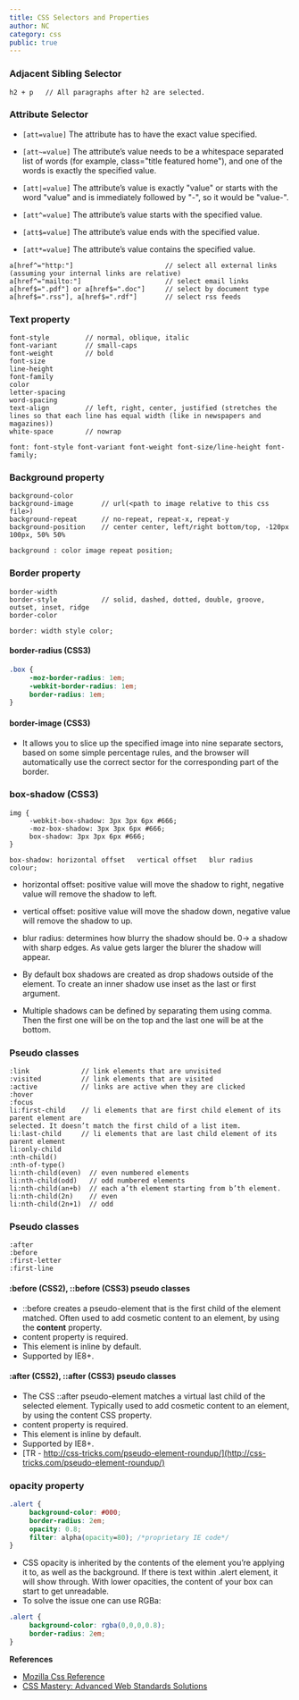 ```yaml
---
title: CSS Selectors and Properties
author: NC
category: css
public: true
---
```


### Adjacent Sibling Selector

```
h2 + p   // All paragraphs after h2 are selected.
```

### Attribute Selector

+ `[att=value]`
The attribute has to have the exact value specified.

+ `[att~=value]`
The attribute’s value needs to be a whitespace separated list of words (for example, class="title featured home"), and one of the words is exactly the specified value.

+ `[att|=value]`
The attribute’s value is exactly "value" or starts with the word "value" and is immediately followed by "-", so it would be "value-".

+ `[att^=value]`
The attribute’s value starts with the specified value.

+ `[att$=value]`
The attribute’s value ends with the specified value.

+ `[att*=value]`
The attribute’s value contains the specified value.

```
a[href^="http:"]                       // select all external links (assuming your internal links are relative)
a[href^="mailto:"]                     // select email links
a[href$=".pdf"] or a[href$=".doc"]     // select by document type
a[href$=".rss"], a[href$=".rdf"]       // select rss feeds
```

### Text property

```
font-style         // normal, oblique, italic
font-variant       // small-caps
font-weight        // bold
font-size
line-height
font-family
color
letter-spacing
word-spacing
text-align         // left, right, center, justified (stretches the lines so that each line has equal width (like in newspapers and magazines))
white-space        // nowrap

font: font-style font-variant font-weight font-size/line-height font-family;
```

### Background property

```
background-color
background-image       // url(<path to image relative to this css file>)
background-repeat      // no-repeat, repeat-x, repeat-y
background-position    // center center, left/right bottom/top, -120px 100px, 50% 50%

background : color image repeat position;
```

### Border property

```
border-width
border-style           // solid, dashed, dotted, double, groove, outset, inset, ridge
border-color

border: width style color;
```

#### border-radius (CSS3)

```css
.box {
     -moz-border-radius: 1em;
     -webkit-border-radius: 1em;
     border-radius: 1em;
}
```

#### border-image (CSS3)

+ It allows you to slice up the specified image into nine separate sectors, based on some simple percentage rules, and the browser will automatically use the correct sector for the corresponding part of the border.

### box-shadow (CSS3)

```
img {
     -webkit-box-shadow: 3px 3px 6px #666;
     -moz-box-shadow: 3px 3px 6px #666;
     box-shadow: 3px 3px 6px #666;
}

box-shadow: horizontal offset   vertical offset   blur radius   colour;
```

+ horizontal offset:  positive value will move the shadow to right, negative value will remove the shadow to left.
+ vertical offset:    positive value will move the shadow down, negative value will remove the shadow to up.
+ blur radius:        determines how blurry the shadow should be. 0-> a shadow with sharp edges. As value gets larger the blurer the shadow will appear.


+ By default box shadows are created as drop shadows outside of the element. To create an inner shadow use inset as the last or first argument.
+ Multiple shadows can be defined by separating them using comma. Then the first one will be on the top and the last one will be at the bottom.

### Pseudo classes

```
:link             // link elements that are unvisited
:visited          // link elements that are visited
:active           // links are active when they are clicked
:hover
:focus
li:first-child    // li elements that are first child element of its parent element are
selected. It doesn’t match the first child of a list item.
li:last-child     // li elements that are last child element of its parent element
li:only-child
:nth-child()
:nth-of-type()
li:nth-child(even)  // even numbered elements
li:nth-child(odd)   // odd numbered elements
li:nth-child(an+b)  // each a’th element starting from b’th element.
li:nth-child(2n)    // even
li:nth-child(2n+1)  // odd
```

### Pseudo classes

```
:after
:before
:first-letter
:first-line
```

#### :before (CSS2), ::before (CSS3) pseudo classes

+ ::before creates a pseudo-element that is the first child of the element matched. Often used to add cosmetic content to an element, by using the **content** property.
+ content property is required.
+ This element is inline by default.
+ Supported by IE8+.

#### :after (CSS2), ::after (CSS3) pseudo classes

+ The CSS ::after pseudo-element matches a virtual last child of the selected element. Typically used to add cosmetic content to an element, by using the content CSS property.
+ content property is required.
+ This element is inline by default.
+ Supported by IE8+.
+ [TR - http://css-tricks.com/pseudo-element-roundup/](http://css-tricks.com/pseudo-element-roundup/)

### opacity property

```css
.alert {
     background-color: #000;
     border-radius: 2em;
     opacity: 0.8;
     filter: alpha(opacity=80); /*proprietary IE code*/
}
```

+ CSS opacity is inherited by the contents of the element you’re applying it to, as well as the background. If there is text within .alert element, it will show through. With lower opacities, the content of your box can start to get unreadable.
+ To solve the issue one can use RGBa:

```css
.alert {
     background-color: rgba(0,0,0,0.8);
     border-radius: 2em;
}
```


**References**

- [Mozilla Css Reference](https://developer.mozilla.org/en/CSS_Reference)
- [CSS Mastery: Advanced Web Standards Solutions](http://www.amazon.com/CSS-Mastery-Advanced-Standards-Solutions/dp/1430223979)
